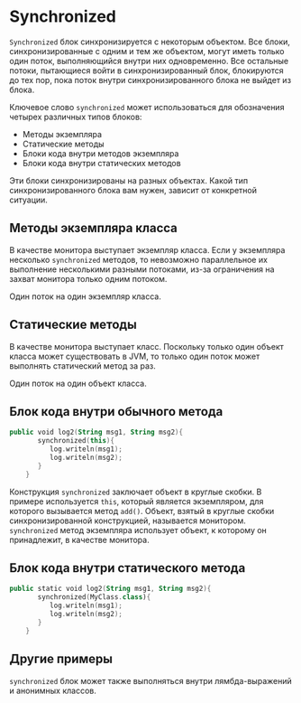 # Synchronized

`Synchronized` блок синхронизируется с некоторым объектом. Все блоки, синхронизированные с одним и тем же объектом, могут иметь только один поток, выполняющийся внутри них одновременно. Все остальные потоки, пытающиеся войти в синхронизированный блок, блокируются до тех пор, пока поток внутри синхронизированного блока не выйдет из блока.

Ключевое слово `synchronized` может использоваться для обозначения четырех различных типов блоков:

- Методы экземпляра
- Статические методы
- Блоки кода внутри методов экземпляра
- Блоки кода внутри статических методов

Эти блоки синхронизированы на разных объектах. Какой тип синхронизированного блока вам нужен, зависит от конкретной ситуации.

## Методы экземпляра класса

В качестве монитора выступает экземпляр класса. Если у экземпляра несколько `synchronized` методов, то невозможно параллельное их выполнение несколькими разными потоками, из-за ограничения на захват монитора только одним потоком.

Один поток на один экземпляр класса.

## Статические методы

В качестве монитора выступает класс. Поскольку только один объект класса может существовать в JVM, то только один поток может выполнять статический метод за раз.

Один поток на один объект класса.

## Блок кода внутри обычного метода

```Kotlin
public void log2(String msg1, String msg2){
       synchronized(this){
          log.writeln(msg1);
          log.writeln(msg2);
       }
    }
```

Конструкция `synchronized` заключает объект в круглые скобки. В примере используется `this`, который является экземпляром, для которого вызывается метод `add()`. Объект, взятый в круглые скобки синхронизированной конструкцией, называется монитором. `synchronized` метод экземпляра использует объект, к которому он принадлежит, в качестве монитора.

## Блок кода внутри статического метода

```Kotlin
public static void log2(String msg1, String msg2){
       synchronized(MyClass.class){
          log.writeln(msg1);
          log.writeln(msg2);  
       }
    }
```

## Другие примеры

`synchronized` блок может также выполняться внутри лямбда-выражений и анонимных классов.